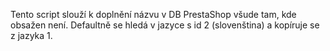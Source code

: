 Tento script slouží k doplnění názvu v DB PrestaShop všude tam, kde obsažen není. Defaultně se hledá v jazyce s id 2 (slovenština) a kopíruje se z jazyka 1.
